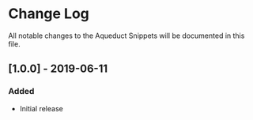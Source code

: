 # Change Log
All notable changes to the Aqueduct Snippets will be documented in this file.

## [1.0.0] - 2019-06-11
### Added
- Initial release